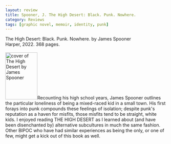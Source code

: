 ```yaml
---
layout: review
title: Spooner, J. The High Desert: Black. Punk. Nowhere.
category: Reviews
tags: [graphic novel, memoir, identity, punk]
---
```

<span class="title">The High Desert: Black. Punk. Nowhere.</span> by James Spooner<br>
<span class="publisher">Harper, 2022. 368 pages.</span><br><br>
<span class="book1"><img src="https://www.harpercollins.com/cdn/shop/files/9780358659112_5d5a1460-c1fa-4693-8398-ef5f224b355b.jpg" width="100" height="147" alt="cover of The High Desert by James Spooner"></span>Recounting his high school years, James Spooner outlines the particular loneliness of being a mixed-raced kid in a small town. His first forays into punk compounds these feelings of isolation; despite punk's reputation as a haven for misfits, those misfits tend to be straight, white kids. I enjoyed reading THE HIGH DESERT as I learned about (and have been disenchanted by) alternative subcultures in much the same fashion. Other BIPOC who have had similar experiences as being the only, or one of few, might get a kick out of this book as well.
